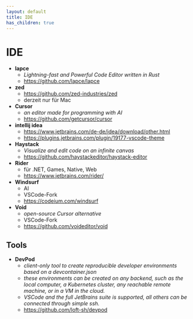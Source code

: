 ```yaml
---
layout: default
title: IDE
has_children: true
---
```


# IDE
- **lapce**
    - *Lightning-fast and Powerful Code Editor written in Rust*
    - <https://github.com/lapce/lapce>
- **zed**
    - <https://github.com/zed-industries/zed>
    - derzeit nur für Mac
- **Cursor**
    - *an editor made for programming with AI* 
    - <https://github.com/getcursor/cursor> 
- **intellij idea**
    - <https://www.jetbrains.com/de-de/idea/download/other.html> 
    - <https://plugins.jetbrains.com/plugin/19177-vscode-theme>
- **Haystack**
    - *Visualize and edit code on an infinite canvas*
    - <https://github.com/haystackeditor/haystack-editor>
- **Rider**
    - für .NET, Games, Native, Web 
    - <https://www.jetbrains.com/rider/>
- **Windsurf**
    - AI
    - VSCode-Fork 
    - <https://codeium.com/windsurf>
- **Void**
    - *open-source Cursor alternative*
    - VSCode-Fork 
    - <https://github.com/voideditor/void> 

## Tools
- **DevPod**
  - *client-only tool to create reproducible developer environments based on a devcontainer.json*
  - *these environments can be created on any backend, such as the local computer, a Kubernetes cluster, any reachable remote machine, or in a VM in the cloud.*
  - *VSCode and the full JetBrains suite is supported, all others can be connected through simple ssh.*
  - <https://github.com/loft-sh/devpod>
